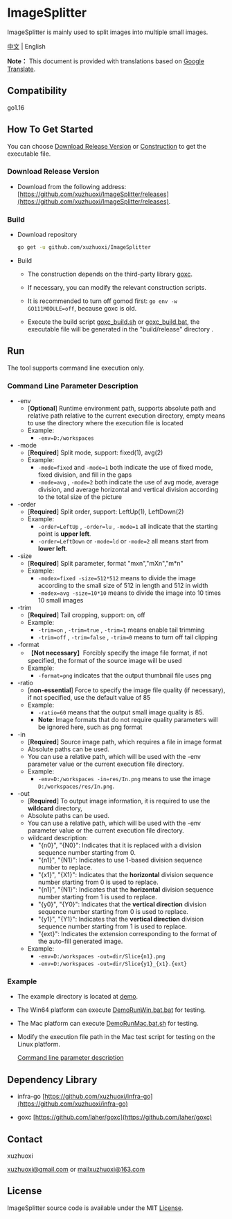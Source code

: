# ImageSplitter

ImageSplitter is mainly used to split images into multiple small images.

[中文](/README.md) | English

**Note：** This document is provided with translations based on [Google Translate](https://translate.google.cn/).

## <span id="p1">Compatibility
go1.16

## <span id="p2">How To Get Started

You can choose [Download Release Version](#p2.1) or [Construction](#p2.2) to get the executable file.

### <span id="p2.1">Download Release Version

- Download from the following address: [https://github.com/xuzhuoxi/ImageSplitter/releases](https://github.com/xuzhuoxi/ImageSplitter/releases).

### <span id="p2.2">Build

- Download repository

	```sh
	go get -u github.com/xuzhuoxi/ImageSplitter
	```

- Build

  + The construction depends on the third-party library [goxc](https://github.com/laher/goxc).

  + If necessary, you can modify the relevant construction scripts.

  + It is recommended to turn off gomod first: `go env -w GO111MODULE=off`, because goxc is old.

  + Execute the build script [goxc_build.sh](/build/goxc_build.sh) or [goxc_build.bat](/build/goxc_build.bat), the executable file will be generated in the "build/release" directory .

## <span id="p3">Run

The tool supports command line execution only.

### <span id="p3.1">Command Line Parameter Description

  - -env
    + [**Optional**] Runtime environment path, supports absolute path and relative path relative to the current execution directory, empty means to use the directory where the execution file is located
    + Example:
      - `-env=D:/workspaces`
  - -mode
    + [**Required**] Split mode, support: fixed(1), avg(2)
    + Example:
      - `-mode=fixed` and `-mode=1` both indicate the use of fixed mode, fixed division, and fill in the gaps
      - `-mode=avg` , `-mode=2` both indicate the use of avg mode, average division, and average horizontal and vertical division according to the total size of the picture
  - -order
    + [**Required**] Split order, support: LeftUp(1), LeftDown(2)
    + Example:
      - `-order=LeftUp` , `-order=lu` , `-mode=1` all indicate that the starting point is **upper left**.
      - `-order=LeftDown` or `-mode=ld` or `-mode=2` all means start from **lower left**.
  - -size
    + [**Required**] Split parameter, format "mxn","mXn","m*n"
    + Example:
      - `-modex=fixed -size=512*512` means to divide the image according to the small size of 512 in length and 512 in width
      - `-modex=avg -size=10*10` means to divide the image into 10 times 10 small images
  - -trim
    + [**Required**] Tail cropping, support: on, off
    + Example:
      - `-trim=on` , `-trim=true` , `-trim=1` means enable tail trimming
      - `-trim=off` , `-trim=false` , `-trim=0` means to turn off tail clipping
  - -format
    + 【**Not necessary**】Forcibly specify the image file format, if not specified, the format of the source image will be used
    + Example:
      - `-format=png` indicates that the output thumbnail file uses png
  - -ratio
    + [**non-essential**] Force to specify the image file quality (if necessary), if not specified, use the default value of 85
    + Example:
      - `-ratio=60` means that the output small image quality is 85.
      - **Note**: Image formats that do not require quality parameters will be ignored here, such as png format
  - -in
    + [**Required**] Source image path, which requires a file in image format
    + Absolute paths can be used.
    + You can use a relative path, which will be used with the -env parameter value or the current execution file directory.
    + Example:
      - `-env=D:/workspaces -in=res/In.png` means to use the image `D:/workspaces/res/In.png`.
  - -out
    + [**Required**] To output image information, it is required to use the **wildcard** directory,
    + Absolute paths can be used.
    + You can use a relative path, which will be used with the -env parameter value or the current execution file directory.
    + wildcard description:
      - "{n0}", "{N0}": Indicates that it is replaced with a division sequence number starting from 0.
      - "{n1}", "{N1}": Indicates to use 1-based division sequence number to replace.
      - "{x1}", "{X1}": Indicates that the **horizontal** division sequence number starting from 0 is used to replace.
      - "{n1}", "{N1}": Indicates that the **horizontal** division sequence number starting from 1 is used to replace.
      - "{y0}", "{Y0}": Indicates that the **vertical direction** division sequence number starting from 0 is used to replace.
      - "{y1}", "{Y1}": Indicates that the **vertical direction** division sequence number starting from 1 is used to replace.
      - "{ext}": Indicates the extension corresponding to the format of the auto-fill generated image.
    + Example:
      - `-env=D:/workspaces -out=dir/Slice{n1}.png`
      - `-env=D:/workspaces -out=dir/Slice{y1}_{x1}.{ext}`

### <span id="p3.3">Example

- The example directory is located at [demo](/demo).

- The Win64 platform can execute [DemoRunWin.bat.bat](/demo/DemoRunWin.bat.bat) for testing.

- The Mac platform can execute [DemoRunMac.bat.sh](/demo/DemoRunMac.bat.sh) for testing.

- Modify the execution file path in the Mac test script for testing on the Linux platform.

  [Command line parameter description](#p3.1)

## <span id="p4">Dependency Library

- infra-go [https://github.com/xuzhuoxi/infra-go](https://github.com/xuzhuoxi/infra-go)

- goxc [https://github.com/laher/goxc](https://github.com/laher/goxc) 

## <span id="p5">Contact

xuzhuoxi 

<xuzhuoxi@gmail.com> or <mailxuzhuoxi@163.com>

## <span id="p6">License

ImageSplitter source code is available under the MIT [License](/LICENSE).